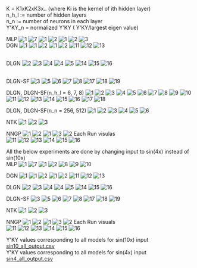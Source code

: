 K = K1xK2xK3x.. (where Ki is the kernel of ith hidden layer) \
n_h_l := number of hidden layers \
n_n := number of neurons in each layer \
Y'KY_n = normalized Y'KY ( Y'KY/largest eigen value) 


MLP
![1](https://user-images.githubusercontent.com/32334380/144845821-b6b5d968-ece7-41cd-9ae7-56226f85ffd8.png)
![7](https://user-images.githubusercontent.com/32334380/146128060-1ed27f7d-f036-4a41-b061-9f58ecfbeec8.png)
![1](https://user-images.githubusercontent.com/32334380/144844279-b7a20b55-cc18-4c94-97fd-a11c9d44f49b.png)
![2](https://user-images.githubusercontent.com/32334380/144844290-11604f71-001b-43c2-82c6-a9c495681b9f.png)
![1](https://user-images.githubusercontent.com/32334380/146000888-575f81a0-2ad4-4b43-b98e-8e2c6fae36c9.png)
![2](https://user-images.githubusercontent.com/32334380/146000965-3a66935e-8e1a-428e-8e40-b8b61cc56e16.png)
![3](https://user-images.githubusercontent.com/32334380/146001042-4c2f0f2c-6694-4ab5-b33c-b1bffc0b3153.png)
\
DGN
![1](https://user-images.githubusercontent.com/32334380/146127812-a3bb5447-5152-41f5-b6b7-4a0c8e108467.png)
![1](https://user-images.githubusercontent.com/32334380/146128083-5429acdc-29d4-4aea-bc46-80e165456ef2.png)
![2](https://user-images.githubusercontent.com/32334380/146128088-6c8f34e6-7ec7-40eb-a0cb-204d05cfd391.png)
![1](https://user-images.githubusercontent.com/32334380/144844744-59612d6b-40e3-4e54-ae21-dc176bba4c65.png)
![2](https://user-images.githubusercontent.com/32334380/144844752-0cb6624b-ca2a-4a16-8001-6024013d9c4c.png)
![11](https://user-images.githubusercontent.com/32334380/146161976-8ef19aac-2f56-4c99-968e-8f6a2cdc3924.png)
![12](https://user-images.githubusercontent.com/32334380/146161989-cab1f843-d323-43d5-a5ef-1ae650a80367.png)
![13](https://user-images.githubusercontent.com/32334380/146161990-d801130f-30d8-479e-88ed-56f82f00e3f8.png)

\
DLGN
![2](https://user-images.githubusercontent.com/32334380/146127822-98bcb52b-f0bb-4d4c-83d5-b8406e600a84.png)
![3](https://user-images.githubusercontent.com/32334380/146128099-e031aad1-f302-4a05-b208-a4709935952c.png)
![4](https://user-images.githubusercontent.com/32334380/146128105-4ad23f6f-2af0-4f18-8dfe-3f279e81fa1e.png)
![4](https://user-images.githubusercontent.com/32334380/144844760-81570edd-d611-4ce7-b7a4-d0466a680240.png)
![5](https://user-images.githubusercontent.com/32334380/144844768-9ff007aa-8fbe-4261-b6c0-5539f1ce19a8.png)
![14](https://user-images.githubusercontent.com/32334380/146162043-b1b03b1b-0dd4-4f61-b5de-2c01b3572396.png)
![15](https://user-images.githubusercontent.com/32334380/146162049-e9dc7c67-400f-4583-9c39-9e779c1de93b.png)
![16](https://user-images.githubusercontent.com/32334380/146162051-c48a2c17-bacc-43b8-8184-11e77ad7c717.png)

\
DLGN-SF
![3](https://user-images.githubusercontent.com/32334380/146127831-52be6c2d-2709-47ca-a4e6-e0ad25ff3d5b.png)
![5](https://user-images.githubusercontent.com/32334380/146128111-32bd0129-fc80-404d-8abf-c1e70f5141bd.png)
![6](https://user-images.githubusercontent.com/32334380/146128113-ca45c992-5606-4010-a73a-e1583af80400.png)
![7](https://user-images.githubusercontent.com/32334380/144844776-9041607b-3583-4123-b1a3-77a55d326d39.png)
![8](https://user-images.githubusercontent.com/32334380/144844789-f48f2885-bd45-464d-b2b8-79ffdc8f9389.png)
![17](https://user-images.githubusercontent.com/32334380/146162080-a5fa58e6-6275-4ae7-a81b-80da668e2b33.png)
![18](https://user-images.githubusercontent.com/32334380/146162091-796093d9-48a4-43e4-b00e-670ae03061a4.png)
![19](https://user-images.githubusercontent.com/32334380/146162093-8b1280e7-7788-44d5-b419-2ac39280d46b.png)



DLGN, DLGN-SF(n_h_l = 6, 7, 8)
![1](https://user-images.githubusercontent.com/32334380/144844989-864065df-1dea-4190-a627-9a6015e36ed9.png)
![2](https://user-images.githubusercontent.com/32334380/144844992-e051e604-640a-4c99-930c-c7e7de3a5022.png)
![3](https://user-images.githubusercontent.com/32334380/144844995-d8b29600-61dd-4d0f-bedc-765e3b024568.png)
![4](https://user-images.githubusercontent.com/32334380/144844997-11e9ac90-842e-4722-9111-be9c9fa66a3b.png)
![5](https://user-images.githubusercontent.com/32334380/144845000-0f941cb9-c906-4fce-b24d-5ab98a58ac45.png)
![6](https://user-images.githubusercontent.com/32334380/144845004-aef732ab-fa71-4054-b3b1-d3f4f637f7e6.png)
![7](https://user-images.githubusercontent.com/32334380/144845008-12190196-6312-4243-a47e-2a3037b0a380.png)
![8](https://user-images.githubusercontent.com/32334380/144845013-a704c408-0ad3-43ee-a93f-c5b34c79a3be.png)
![9](https://user-images.githubusercontent.com/32334380/144845020-e4556b5c-14dc-41d8-b9ed-04a2240052cc.png)
![10](https://user-images.githubusercontent.com/32334380/144845025-a7ea938c-d8fd-40ff-95f2-da1b2f9c0a02.png)
![11](https://user-images.githubusercontent.com/32334380/144845027-ec6a9ef0-7406-49c6-a03b-c004d48c1f23.png)
![12](https://user-images.githubusercontent.com/32334380/144845030-6b8c2a05-5c24-4305-9ce9-c99fddd932af.png)
![13](https://user-images.githubusercontent.com/32334380/144845031-6a64dea9-d309-47cc-9a7b-62b34ac5f70f.png)
![14](https://user-images.githubusercontent.com/32334380/144845036-e7fcde79-01f1-4f59-8b32-c58f215344db.png)
![15](https://user-images.githubusercontent.com/32334380/144845038-b838a4ea-be1f-436d-a128-bb20353c3a10.png)
![16](https://user-images.githubusercontent.com/32334380/144845044-8269ab0a-7ec0-4306-9f12-666a05dcea71.png)
![17](https://user-images.githubusercontent.com/32334380/144845045-c5e8f1f9-2d5b-413e-ba21-00b6e3545638.png)
![18](https://user-images.githubusercontent.com/32334380/144845046-1066a038-9e3d-419d-9975-d3e3502e5b53.png)

DLGN, DLGN-SF(n_n = 256, 512)
![1](https://user-images.githubusercontent.com/32334380/144847127-9e7bcce5-ba23-4934-a160-6f3e6acb3d58.png)
![2](https://user-images.githubusercontent.com/32334380/144847134-e9a5540c-8a0c-48be-b393-91b02108131a.png)
![3](https://user-images.githubusercontent.com/32334380/144847135-9bb986dd-4442-469e-be1a-e7c7441db01f.png)
![4](https://user-images.githubusercontent.com/32334380/144847138-d6a2ef4d-b182-4a45-bc2b-8bbff05196d4.png)
![5](https://user-images.githubusercontent.com/32334380/144847139-8c4e2e4b-2afc-47b1-83b6-238a125bd29f.png)
![6](https://user-images.githubusercontent.com/32334380/144847141-3d7e38dc-a8f7-4052-996e-13304997695b.png)

NTK
![1](https://user-images.githubusercontent.com/32334380/146129601-8ed7511f-b2fa-4384-ad6f-1dc6b0387021.png)
![2](https://user-images.githubusercontent.com/32334380/146129608-ed2b6836-88cc-4bec-bc8b-61987de0a7c7.png)
![3](https://user-images.githubusercontent.com/32334380/146129609-776b3df6-02b2-40ee-9ec9-5655570d9bd7.png)

NNGP
![1](https://user-images.githubusercontent.com/32334380/146129636-05f09bbd-7c91-46d7-8716-04fa4e3519d8.png)
![2](https://user-images.githubusercontent.com/32334380/146129639-e833a5b1-50c6-4965-88f8-0251e327bb1d.png)
![1](https://user-images.githubusercontent.com/32334380/147534318-335477b2-0a17-418d-b249-701233324b5a.png)
![3](https://user-images.githubusercontent.com/32334380/146129642-5662ab67-2fa1-4450-b326-fb2b70b470ed.png)
![2](https://user-images.githubusercontent.com/32334380/147534336-f0c18cc9-2a50-4ca6-a1f8-af010fbe3e01.png)
Each Run visulas \
![11](https://user-images.githubusercontent.com/32334380/147543986-a6141e5e-c1dc-4370-b200-dccfd87ad381.png)
![12](https://user-images.githubusercontent.com/32334380/147543992-4f09e232-77b3-48de-b1be-90f9654ea837.png)
![13](https://user-images.githubusercontent.com/32334380/147543995-930c6c11-d7bb-4997-b5d1-f11b63128f20.png)
![14](https://user-images.githubusercontent.com/32334380/147543997-67428053-73b1-4956-9ddc-dcf4a428f4ea.png)
![15](https://user-images.githubusercontent.com/32334380/147544000-59817344-1103-4f5e-9197-772a2a7cb1f4.png)
![16](https://user-images.githubusercontent.com/32334380/147544002-f1d53b5b-2fa6-43e2-8725-edf2302f5ab2.png)


All the below experiments are done by changing input to sin(4x) instead of sin(10x) \
MLP
![1](https://user-images.githubusercontent.com/32334380/146128800-7901832a-552a-44a5-83f2-e58f9d2dfe6e.png)
![7](https://user-images.githubusercontent.com/32334380/146128843-3b13704b-3865-4cb6-b091-5f2233d7a36c.png)
![1](https://user-images.githubusercontent.com/32334380/144851265-1cee0695-bb3a-42af-9f75-0b8dd225693e.png)
![2](https://user-images.githubusercontent.com/32334380/144851273-f3660e0c-0a38-4589-9615-6c206bfff691.png)
![8](https://user-images.githubusercontent.com/32334380/146163278-e9c25914-a4d2-4118-adb3-a444ebd077fb.png)
![9](https://user-images.githubusercontent.com/32334380/146163287-2a8d9d8f-53ad-4b59-9b16-ff7aa48a7018.png)
![10](https://user-images.githubusercontent.com/32334380/146163291-ff1fd494-08b3-4c44-b6fe-0f89948ba003.png)

DGN
![1](https://user-images.githubusercontent.com/32334380/146158453-4683a55d-881d-4975-8600-16c2d5e7296b.png)
![1](https://user-images.githubusercontent.com/32334380/146129186-1c686666-023a-4ff7-97f1-15bea78ed830.png)
![2](https://user-images.githubusercontent.com/32334380/146129192-c09209a0-a0eb-4a9d-bc69-d85b8aa7b5fd.png)
![1](https://user-images.githubusercontent.com/32334380/144875047-6fb1c44a-b45e-41f8-ba6b-f6370ad9f641.png)
![2](https://user-images.githubusercontent.com/32334380/144875061-f98bddce-7be6-457e-beab-9a6052d47ae8.png)
![11](https://user-images.githubusercontent.com/32334380/146162554-7279ff54-40b4-47ff-badc-fa75f11f62c8.png)
![12](https://user-images.githubusercontent.com/32334380/146162563-16441380-8409-41e6-942e-089915c162e9.png)
![13](https://user-images.githubusercontent.com/32334380/146162565-6efc5fe4-937e-48da-9080-b313ccd424f6.png)

DLGN
![2](https://user-images.githubusercontent.com/32334380/146158486-ad15a457-5615-4f0e-9921-1f3a666ea809.png)
![3](https://user-images.githubusercontent.com/32334380/146129203-e4cd26b6-c18f-4d35-a9d8-8bc028b212f9.png)
![4](https://user-images.githubusercontent.com/32334380/146129207-d022c10d-3390-4f45-94ab-5d38a8ca91b1.png)
![4](https://user-images.githubusercontent.com/32334380/144875066-aea07d41-cc27-4494-a296-ff644883ce65.png)
![5](https://user-images.githubusercontent.com/32334380/144875068-8aa210b8-a100-4fe5-90b7-3a6d63dcea75.png)
![14](https://user-images.githubusercontent.com/32334380/146162599-c412ba3f-a577-46f0-bea4-1b4693682206.png)
![15](https://user-images.githubusercontent.com/32334380/146162608-974ae0e3-8acc-4b8a-867d-1da19c9b8fdc.png)
![16](https://user-images.githubusercontent.com/32334380/146162610-0fd3ad02-de75-4424-ae0f-016d41f112d9.png)

DLGN-SF
![3](https://user-images.githubusercontent.com/32334380/146158517-e68796ff-0c5c-47d3-b958-ba0660c0d87f.png)
![5](https://user-images.githubusercontent.com/32334380/146129222-7c652d87-dc1b-4790-b588-fecd444b87d5.png)
![6](https://user-images.githubusercontent.com/32334380/146129229-acdc7aa2-2db7-4500-8988-a3fb8e373869.png)
![7](https://user-images.githubusercontent.com/32334380/144875073-0c2e8fca-f89f-4be9-9762-0c110d9f7b3b.png)
![8](https://user-images.githubusercontent.com/32334380/144875075-104f2b25-31a5-4aca-8d07-323eddd20a74.png)
![17](https://user-images.githubusercontent.com/32334380/146162650-54ec84f2-2ff4-4657-9fdf-7e108a5361c6.png)
![18](https://user-images.githubusercontent.com/32334380/146162665-a1167e6a-f64e-476e-b567-d8fcdc53bc82.png)
![19](https://user-images.githubusercontent.com/32334380/146162669-a3ea4fc3-5ffc-4c4f-8eef-3bc0fd057b18.png)


NTK
![1](https://user-images.githubusercontent.com/32334380/146129749-67cf4200-3808-43c4-8a66-45c990ffe148.png)
![2](https://user-images.githubusercontent.com/32334380/146129759-a09e4b15-6018-4759-ab9d-8a3a774d75b2.png)
![3](https://user-images.githubusercontent.com/32334380/146129763-ee4afe27-0670-47e1-a95f-e4a0373438c6.png)

NNGP
![1](https://user-images.githubusercontent.com/32334380/146129783-cf77db58-f9aa-41e2-966e-ba25744e4b85.png)
![2](https://user-images.githubusercontent.com/32334380/146129790-8e75751f-07ea-49e0-88fe-0cd663c4b291.png)
![1](https://user-images.githubusercontent.com/32334380/147534370-49bef0e5-5b92-4c58-9883-6cb319de5deb.png)
![3](https://user-images.githubusercontent.com/32334380/146129791-6aae6881-32c1-492f-8c66-5ece640b41e5.png)
![2](https://user-images.githubusercontent.com/32334380/147534382-4ab6809a-7843-466b-a34f-c97ca25b22e4.png)
Each Run visuals \
![11](https://user-images.githubusercontent.com/32334380/147545228-eb693b80-8da0-4005-bea9-eccc40310375.png)
![12](https://user-images.githubusercontent.com/32334380/147545234-5964ac72-e8cf-4bf0-8f54-0c56167b7f81.png)
![13](https://user-images.githubusercontent.com/32334380/147545235-6e4ccb23-8577-46a2-b78f-9ba53952925a.png)
![14](https://user-images.githubusercontent.com/32334380/147545237-f849071e-2aba-4a14-84a9-73abbf83a367.png)
![15](https://user-images.githubusercontent.com/32334380/147545242-f4595839-db44-4bfe-b9c7-fe90d3f7edbf.png)
![16](https://user-images.githubusercontent.com/32334380/147545243-30acaa32-dfe4-4137-975d-5075bb7e4fef.png)


Y'KY values corresponding to all models for sin(10x) input \
[sin10_all_output.csv](https://github.com/maheshyadav007/research/files/7661868/sin10_all_output.csv) \
Y'KY values corresponding to all models for sin(4x) input \
[sin4_all_output.csv](https://github.com/maheshyadav007/research/files/7661869/sin4_all_output.csv)

